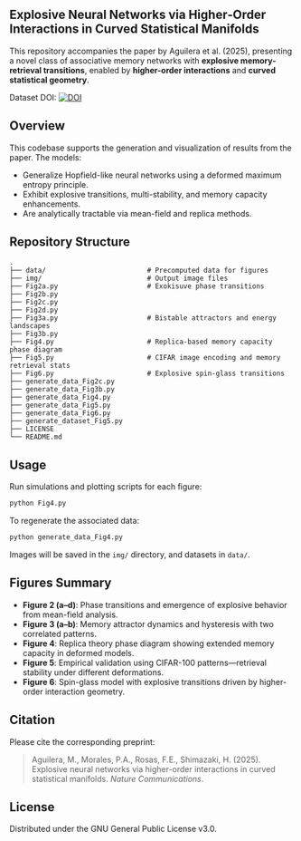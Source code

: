 ## Explosive Neural Networks via Higher‑Order Interactions in Curved Statistical Manifolds

This repository accompanies the paper by Aguilera et al. (2025), presenting a novel class of associative memory networks with **explosive memory-retrieval transitions**, enabled by **higher-order interactions** and **curved statistical geometry**.

Dataset DOI:
[![DOI](https://zenodo.org/badge/DOI/10.5281/zenodo.1234567.svg)](https://doi.org/10.5281/zenodo.1234567)


## Overview

This codebase supports the generation and visualization of results from the paper. The models:
- Generalize Hopfield-like neural networks using a deformed maximum entropy principle.
- Exhibit explosive transitions, multi-stability, and memory capacity enhancements.
- Are analytically tractable via mean-field and replica methods.

## Repository Structure

```
.
├── data/                         # Precomputed data for figures
├── img/                          # Output image files
├── Fig2a.py                      # Exokisuve phase transitions
├── Fig2b.py
├── Fig2c.py
├── Fig2d.py
├── Fig3a.py                      # Bistable attractors and energy landscapes
├── Fig3b.py
├── Fig4.py                       # Replica-based memory capacity phase diagram
├── Fig5.py                       # CIFAR image encoding and memory retrieval stats
├── Fig6.py                       # Explosive spin-glass transitions
├── generate_data_Fig2c.py
├── generate_data_Fig3b.py
├── generate_data_Fig4.py
├── generate_data_Fig5.py
├── generate_data_Fig6.py
├── generate_dataset_Fig5.py
├── LICENSE
└── README.md
```

## Usage

Run simulations and plotting scripts for each figure:

```bash
python Fig4.py
```

To regenerate the associated data:

```bash
python generate_data_Fig4.py
```

Images will be saved in the `img/` directory, and datasets in `data/`.

## Figures Summary

- **Figure 2 (a–d)**: Phase transitions and emergence of explosive behavior from mean-field analysis.
- **Figure 3 (a–b)**: Memory attractor dynamics and hysteresis with two correlated patterns.
- **Figure 4**: Replica theory phase diagram showing extended memory capacity in deformed models.
- **Figure 5**: Empirical validation using CIFAR-100 patterns—retrieval stability under different deformations.
- **Figure 6**: Spin-glass model with explosive transitions driven by higher-order interaction geometry.

## Citation

Please cite the corresponding preprint:

> Aguilera, M., Morales, P.A., Rosas, F.E., Shimazaki, H. (2025). Explosive neural networks via higher-order interactions in curved statistical manifolds. _Nature Communications_.

## License

Distributed under the GNU General Public License v3.0.
